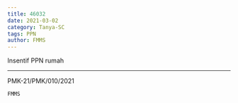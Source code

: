 ```yaml
---
title: 46032
date: 2021-03-02
category: Tanya-SC
tags: PPN
author: FMMS
---
```


Insentif PPN rumah

---

PMK-21/PMK/010/2021

`FMMS`
